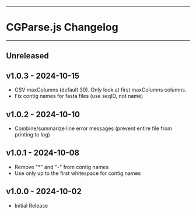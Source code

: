 --------------------------------------------------------------------------------
# CGParse.js Changelog
--------------------------------------------------------------------------------

## Unreleased
  
## v1.0.3 - 2024-10-15
- CSV maxColumns (default 30). Only look at first maxColumns columns. 
- Fix contig names for fasta files (use seqID, not name)

## v1.0.2 - 2024-10-10
- Combine/summarize  line error messages (prevent entire file from printing to log)

## v1.0.1 - 2024-10-08
- Remove "*" and "-" from contig names
- Use only up to the first whitespace for contig names

## v1.0.0 - 2024-10-02
- Initial Release

